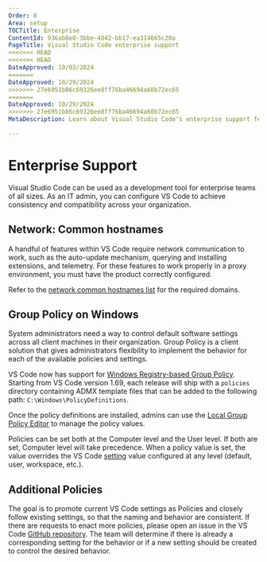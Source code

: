 ```yaml
---
Order: 8
Area: setup
TOCTitle: Enterprise
ContentId: 936ab8e0-3bbe-4842-bb17-ea314665c20a
PageTitle: Visual Studio Code enterprise support
<<<<<<< HEAD
<<<<<<< HEAD
DateApproved: 10/03/2024
=======
DateApproved: 10/29/2024
>>>>>>> 27e6951b86c69326ee8ff76ba46694a60b72ec65
=======
DateApproved: 10/29/2024
>>>>>>> 27e6951b86c69326ee8ff76ba46694a60b72ec65
MetaDescription: Learn about Visual Studio Code's enterprise support features.

---
```

# Enterprise Support

Visual Studio Code can be used as a development tool for enterprise teams of all sizes. As an IT admin, you can configure VS Code to achieve consistency and compatibility across your organization.

## Network: Common hostnames

A handful of features within VS Code require network communication to work, such as the auto-update mechanism, querying and installing extensions, and telemetry. For these features to work properly in a proxy environment, you must have the product correctly configured.

Refer to the [network common hostnames list](/docs/setup/network.md#common-hostnames) for the required domains.

## Group Policy on Windows

System administrators need a way to control default software settings across all client machines in their organization. Group Policy is a client solution that gives administrators flexibility to implement the behavior for each of the available policies and settings.

VS Code now has support for [Windows Registry-based Group Policy](https://learn.microsoft.com/previous-versions/windows/desktop/policy/implementing-registry-based-policy). Starting from VS Code version 1.69, each release will ship with a `policies` directory containing ADMX template files that can be added to the following path: `C:\Windows\PolicyDefinitions`.

Once the policy definitions are installed, admins can use the [Local Group Policy Editor](https://learn.microsoft.com/previous-versions/windows/it-pro/windows-server-2012-R2-and-2012/dn265982(v=ws.11)) to manage the policy values.

Policies can be set both at the Computer level and the User level. If both are set, Computer level will take precedence. When a policy value is set, the value overrides the VS Code [setting](/docs/getstarted/settings.md) value configured at any level (default, user, workspace, etc.).

## Additional Policies

The goal is to promote current VS Code settings as Policies and closely follow existing settings, so that the naming and behavior are consistent. If there are requests to enact more policies, please open an issue in the VS Code [GitHub repository](https://github.com/microsoft/vscode). The team will determine if there is already a corresponding setting for the behavior or if a new setting should be created to control the desired behavior.
